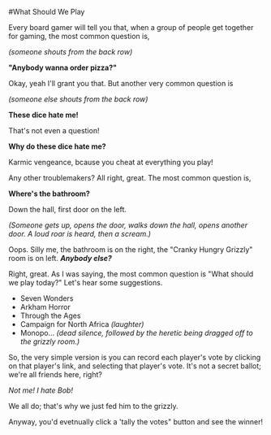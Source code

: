 #What Should We Play

Every board gamer will tell you that, when a group of people get together for gaming, the most common question is, 

*(someone shouts from the back row)*

**"Anybody wanna order pizza?"**

Okay, yeah I'll grant you that. But another very common question is

*(someone else shouts from the back row)*

**These dice hate me!**

That's not even a question!

**Why do these dice hate me?**

Karmic vengeance, bcause you cheat at everything you play!

Any other troublemakers? All right, great. The most common question is,

**Where's the bathroom?**

Down the hall, first door on the left. 

*(Someone gets up, opens the door, walks down the hall, opens another door. A loud roar is heard, then a scream.)*

Oops. Silly me, the bathroom is on the right, the "Cranky Hungry Grizzly" room is on left. ***Anybody else?***

Right, great. As I was saying, the most common question is "What should we play today?" Let's hear some suggestions.

* Seven Wonders
* Arkham Horror
* Through the Ages
* Campaign for North Africa *(laughter)*
* Monopo... *(dead silence, followed by the heretic being dragged off to the grizzly room.)*

So, the very simple version is you can record each player's vote by clicking on that player's link, and selecting that player's vote. It's not a secret ballot; we're all friends here, right?

*Not me! I hate Bob!*

We all do; that's why we just fed him to the grizzly. 

Anyway, you'd evetnually click a 'tally the votes" button and see the winner! 

 